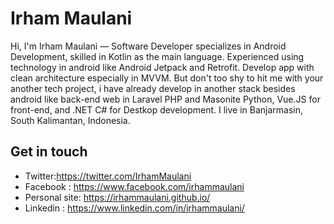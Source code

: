 # Irham Maulani
Hi, I'm Irham Maulani — Software Developer specializes in Android Development, skilled in Kotlin as the main language. Experienced using technology in android like Android Jetpack and Retrofit. Develop app with clean architecture especially in MVVM. But don't too shy to hit me with your another tech project, i have already develop in another stack besides android like back-end web in Laravel PHP and Masonite Python, Vue.JS for front-end, and .NET C# for Destkop development. I live in Banjarmasin, South Kalimantan, Indonesia.

## Get in touch
- Twitter:https://twitter.com/IrhamMaulani
- Facebook : https://www.facebook.com/irhammaulani
- Personal site: https://irhammaulani.github.io/
- Linkedin : https://www.linkedin.com/in/irhammaulani/

